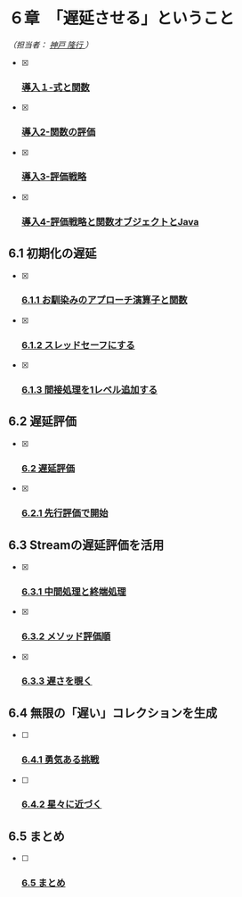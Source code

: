 # ６章　「遅延させる」ということ

*（担当者： [神戸 隆行 ](https://github.com/TakayukiKando) ）*

- [x] ### [導入１-式と関数](./6.0.1.式と関数.md)
- [x] ### [導入2-関数の評価](./6.0.2.関数の評価.md)
- [x] ### [導入3-評価戦略](./6.0.3.評価戦略.md)
- [x] ### [導入4-評価戦略と関数オブジェクトとJava](./6.0.4.評価戦略と関数オブジェクトとJava.md)

## 6.1 初期化の遅延

- [x] ### [6.1.1 お馴染みのアプローチ演算子と関数](./6.1.1.お馴染みのアプローチ.md)
- [x] ### [6.1.2 スレッドセーフにする](./6.1.2.スレッドセーフにする.md)
- [x] ### [6.1.3 間接処理を1レベル追加する](./6.1.3.間接処理を1レベル追加する.md)

## 6.2 遅延評価

- [x] ### [6.2 遅延評価](./6.2.0.遅延評価.md)
- [x] ### [6.2.1 先行評価で開始](./6.2.1.先行評価で開始.md)

## 6.3 Streamの遅延評価を活用

- [x] ### [6.3.1 中間処理と終端処理](./6.3.1.中間処理と終端処理.md)
- [x] ### [6.3.2 メソッド評価順](./6.3.2.メソッド評価順.md)
- [x] ### [6.3.3 遅さを覗く](./6.3.3.遅さを覗く.md)

## 6.4 無限の「遅い」コレクションを生成

- [ ] ### [6.4.1 勇気ある挑戦](./6.4.1.勇気ある挑戦.md)
- [ ] ### [6.4.2 星々に近づく](./6.4.2.星々に近づく.md)

## 6.5 まとめ

- [ ] ### [6.5 まとめ](./6.5.0.まとめ.md)

